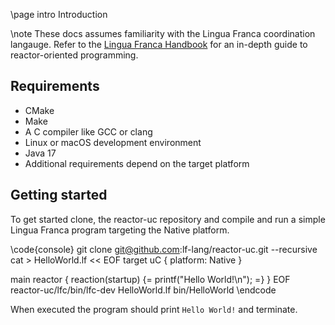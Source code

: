 \page intro Introduction

\note These docs assumes familiarity with the Lingua Franca coordination langauge. Refer to
the [Lingua Franca Handbook](https://www.lf-lang.org/docs/) for an in-depth guide to
reactor-oriented programming.

## Requirements
- CMake
- Make
- A C compiler like GCC or clang
- Linux or macOS development environment
- Java 17
- Additional requirements depend on the target platform

## Getting started

To get started clone, the reactor-uc repository and compile and run a simple Lingua Franca program
targeting the Native platform.

\code{console}
  git clone git@github.com:lf-lang/reactor-uc.git --recursive
  cat > HelloWorld.lf << EOF
  target uC {
    platform: Native
  }

  main reactor {
    reaction(startup) {=
      printf("Hello World!\n");
    =}
  }
  EOF
  reactor-uc/lfc/bin/lfc-dev HelloWorld.lf
  bin/HelloWorld
\endcode

When executed the program should print `Hello World!` and terminate.




